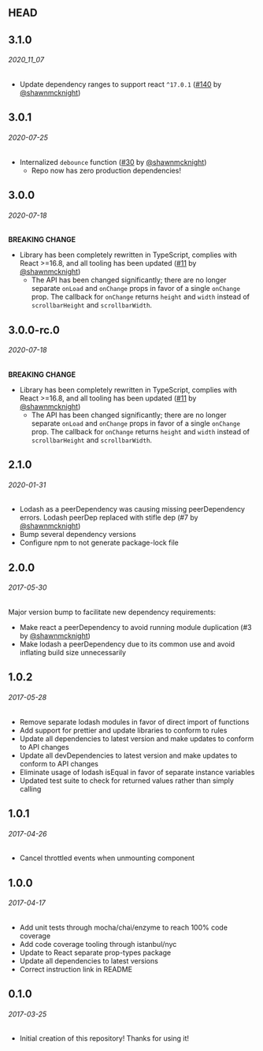 ## HEAD

## 3.1.0
###### _2020_11_07_
- Update dependency ranges to support react `^17.0.1` ([#140](https://github.com/shawnmcknight/react-scrollbar-size/pull/140) by [@shawnmcknight](https://github.com/shawnmcknight))

## 3.0.1
###### _2020-07-25_
- Internalized `debounce` function ([#30](https://github.com/shawnmcknight/react-scrollbar-size/pull/30) by [@shawnmcknight](https://github.com/shawnmcknight))
  - Repo now has zero production dependencies!

## 3.0.0
###### _2020-07-18_
**BREAKING CHANGE**
- Library has been completely rewritten in TypeScript, complies with React >=16.8, and all tooling has been updated ([#11](https://github.com/shawnmcknight/react-scrollbar-size/pull/11) by [@shawnmcknight](https://github.com/shawnmcknight))
  - The API has been changed significantly; there are no longer separate `onLoad` and `onChange` props in favor of a single `onChange` prop.  The callback for `onChange` returns `height` and `width` instead of `scrollbarHeight` and `scrollbarWidth`.

## 3.0.0-rc.0
###### _2020-07-18_
**BREAKING CHANGE**
- Library has been completely rewritten in TypeScript, complies with React >=16.8, and all tooling has been updated ([#11](https://github.com/shawnmcknight/react-scrollbar-size/pull/11) by [@shawnmcknight](https://github.com/shawnmcknight))
  - The API has been changed significantly; there are no longer separate `onLoad` and `onChange` props in favor of a single `onChange` prop.  The callback for `onChange` returns `height` and `width` instead of `scrollbarHeight` and `scrollbarWidth`.

## 2.1.0
###### _2020-01-31_
- Lodash as a peerDependency was causing missing peerDependency errors.  Lodash peerDep replaced with stifle dep (#7 by [@shawnmcknight](https://github.com/shawnmcknight))
- Bump several dependency versions
- Configure npm to not generate package-lock file

## 2.0.0

###### _2017-05-30_
Major version bump to facilitate new dependency requirements:
- Make react a peerDependency to avoid running module duplication (#3 by [@shawnmcknight](https://github.com/shawnmcknight))
- Make lodash a peerDependency due to its common use and avoid inflating build size unnecessarily

## 1.0.2

###### _2017-05-28_
- Remove separate lodash modules in favor of direct import of functions
- Add support for prettier and update libraries to conform to rules
- Update all dependencies to latest version and make updates to conform to API changes
- Update all devDependencies to latest version and make updates to conform to API changes
- Eliminate usage of lodash isEqual in favor of separate instance variables
- Updated test suite to check for returned values rather than simply calling

## 1.0.1

###### _2017-04-26_
- Cancel throttled events when unmounting component

## 1.0.0

###### _2017-04-17_
- Add unit tests through mocha/chai/enzyme to reach 100% code coverage
- Add code coverage tooling through istanbul/nyc
- Update to React separate prop-types package
- Update all dependencies to latest versions
- Correct instruction link in README

## 0.1.0

###### _2017-03-25_
- Initial creation of this repository!  Thanks for using it!
